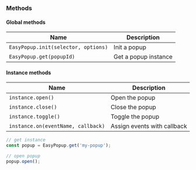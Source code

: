 ### Methods

[//]: # (note: methods in test-methods.js)

#### Global methods

| Name                                | Description          | 
|-------------------------------------|----------------------|
| `EasyPopup.init(selector, options)` | Init a popup         |
| `EasyPopup.get(popupId)`            | Get a popup instance |

#### Instance methods

| Name                               | Description                 | 
|------------------------------------|-----------------------------|
| `instance.open()`                  | Open the popup              |
| `instance.close()`                 | Close the popup             |
| `instance.toggle()`                | Toggle the popup            |
| `instance.on(eventName, callback)` | Assign events with callback |

```js
// get instance
const popup = EasyPopup.get('my-popup');

// open popup
popup.open();
```